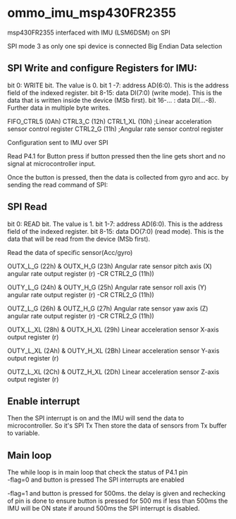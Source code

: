 # ommo_imu_msp430FR2355
msp430FR2355 interfaced with IMU (LSM6DSM) on SPI

SPI mode 3 as only one spi device is connected
Big Endian Data selection

## SPI Write and configure Registers for IMU:
bit 0: WRITE bit. The value is 0.
bit 1 -7: address AD(6:0). This is the address field of the indexed register.
bit 8-15: data DI(7:0) (write mode). This is the data that is written inside the device (MSb
first).
bit 16-... : data DI(...-8). Further data in multiple byte writes.

FIFO_CTRL5 (0Ah)
CTRL3_C (12h) 
CTRL1_XL (10h) ;Linear acceleration sensor control register 
CTRL2_G (11h)  ;Angular rate sensor control register

Configuration sent to IMU over SPI

Read P4.1 for Button press
if button pressed then the line gets short and no signal at microcontroller input.

Once the button is pressed, then the data is collected from gyro and acc.
by sending the read command of SPI:
## SPI Read
bit 0: READ bit. The value is 1.
bit 1-7: address AD(6:0). This is the address field of the indexed register.
bit 8-15: data DO(7:0) (read mode). This is the data that will be read from the device (MSb
first).

Read the data of specific sensor(Acc/gyro)

 OUTX_L_G (22h) & OUTX_H_G (23h)
          Angular rate sensor pitch axis (X) angular rate output register (r)  -CR CTRL2_G (11h))
          
   OUTY_L_G (24h) & OUTY_H_G (25h)
          Angular rate sensor roll axis (Y) angular rate output register (r)   -CR CTRL2_G (11h))
          
   OUTZ_L_G (26h) & OUTZ_H_G (27h)
          Angular rate sensor yaw axis (Z) angular rate output register (r)   -CR CTRL2_G (11h))
          
   OUTX_L_XL (28h) & OUTX_H_XL (29h)
          Linear acceleration sensor X-axis output register (r)
          
   OUTY_L_XL (2Ah) & OUTY_H_XL (2Bh)
          Linear acceleration sensor Y-axis output register (r)
          
   OUTZ_L_XL (2Ch) & OUTZ_H_XL (2Dh)
          Linear acceleration sensor Z-axis output register (r)
          
          
 ## Enable interrupt
 
 Then the SPI interrupt is on and the IMU will send the data to microcontroller.
 So it's SPI Tx
 Then store the data of sensors from Tx buffer to variable.
 
 
 ## Main loop
 
 The while loop is in main loop that check the status of P4.1 pin  
-flag=0 and button is pressed
  The SPI interrupts are enabled
  
-flag=1 and button is pressed for 500ms.
the delay is given and rechecking of pin is done to ensure button is pressed for 500 ms
if less than 500ms the IMU will be ON state
if around 500ms the SPI interrupt is disabled.
          
